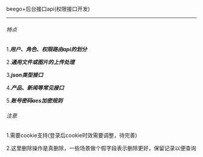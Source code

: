 beego+后台接口api(权限接口开发)
<hr>

###### 特点
1.***用户、角色、权限路由api的划分***

2.***通用文件或图片的上传处理***

3.***json类型接口***

4.***产品、新闻等常见接口***

5.***账号密码aes加密规则***

###### 注意
1.需要cookie支持(登录后cookie时效需要调整，待完善)

2.这里删除操作是真删除，一些场景做个假字段表示删除更好，保留记录以便查询
